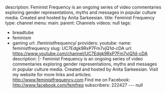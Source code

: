 description: Feminist Frequency is an ongoing series of video commentaries exploring
  gender representations, myths and messages in popular culture media. Created and
  hosted by Anita Sarkeesian.
title: Feminist Frequency
type: channel
menu:
  main:
    parent: Channels
videos: null
tags:
- breadtube
- feminism
- gaming
url: /feministfrequency/
providers:
  youtube:
    name: feministfrequency
    slug: UC7Edgk9RxP7Fm7vjQ1d-cDA
    url: https://www.youtube.com/channel/UC7Edgk9RxP7Fm7vjQ1d-cDA
    description: |-
      Feminist Frequency is an ongoing series of video commentaries exploring gender representations, myths and messages in popular culture media. Created and hosted by Anita Sarkeesian.
      Visit my website for more links and articles: http://www.feministfrequency.com
      Find me on Facebook: http://www.facebook.com/femfreq
    subscribers: 222427
--- null
